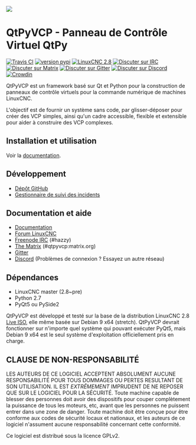 ![](https://www.qtpyvcp.com/_static/qtpyvcp_logo_small.png)

# QtPyVCP - Panneau de Contrôle Virtuel QtPy
[![Travis CI][1]](https://travis-ci.org/kcjengr/qtpyvcp) [![version pypi][2]](https://pypi.org/project/QtPyVCP/) [![LinuxCNC 2.8][3]](https://github.com/LinuxCNC/linuxcnc) [![Discuter sur IRC ][4]](https://kiwiirc.com/client/irc.kiwiirc.com/hazzy) [![Discuter sur Matrix ][5]](https://riot.im/app/#/room/#qtpyvcp:matrix.org) [![Discuter sur Gitter ][6]](https://gitter.im/kcjengr/qtpyvcp) [![Discuter sur Discord ][7]](https://discord.gg/463hMhd) [![Crowdin](https://badges.crowdin.net/qtpyvcp/localized.svg)](https://crowdin.com/project/qtpyvcp)

QtPyVCP est un framework basé sur Qt et Python pour la construction de panneaux de contrôle virtuels pour la commande numérique de machines LinuxCNC.

L'objectif est de fournir un système sans code, par glisser-déposer pour créer des VCP simples, ainsi qu'un cadre accessible, flexible et extensible pour aider à construire des VCP complexes.


## Installation et utilisation

Voir la [documentation](https://kcjengr.github.io/qtpyvcp/).


## Développement

* [Dépôt GitHub](https://github.com/kcjengr/qtpyvcp/)
* [Gestionnaire de suivi des incidents](https://github.com/kcjengr/qtpyvcp/issues)

## Documentation et aide

* [Documentation](https://www.qtpyvcp.com)
* [Forum LinuxCNC](https://forum.linuxcnc.org/qtpyvcp)
* [Freenode IRC](http://webchat.freenode.net/?channels=%23hazzy) (#hazzy)
* [The Matrix](https://riot.im/app/#/room/#qtpyvcp:matrix.org) (#qtpyvcp:matrix.org)
* [Gitter](https://gitter.im/kcjengr/qtpyvcp)
* [Discord](https://discord.gg/463hMhd) (Problèmes de connexion ? Essayez un autre réseau)


## Dépendances

* LinuxCNC master (2.8~pre)
* Python 2.7
* PyQt5 ou PySide2

QtPyVCP est développé et testé sur la base de la distribution LinuxCNC 2.8 [Live ISO](http://www.linuxcnc.org/testing-stretch-rtpreempt/), elle même basée sur Debian 9 x64 (stretch). QtPyVCP devrait fonctionner sur n'importe quel système qui pouvant exécuter PyQt5, mais Debian 9 x64 est le seul système d'exploitation officiellement pris en charge.


## CLAUSE DE NON-RESPONSABILITÉ

LES AUTEURS DE CE LOGICIEL ACCEPTENT ABSOLUMENT AUCUNE RESPONSABILITÉ POUR TOUS DOMMAGES OU PERTES RESULTANT DE SON UTILISATION.  IL EST _EXTRÊMEMENT_ IMPRUDENT DE NE REPOSER QUE SUR LE LOGICIEL POUR LA SÉCURITÉ.  Toute machine capable de blesser des personnes doit avoir des dispositifs pour couper complètement la puissance de tous les moteurs, etc, avant que les personnes ne puissent entrer dans une zone de danger.  Toute machine doit être conçue pour être conforme aux codes de sécurité locaux et nationaux, et les auteurs de ce logiciel n'assument aucune responsabilité concernant cette conformité.

Ce logiciel est distribué sous la licence GPLv2.

[1]: https://img.shields.io/travis/kcjengr/qtpyvcp/master.svg?label=build
[2]: https://img.shields.io/pypi/v/qtpyvcp.svg
[3]: https://img.shields.io/badge/LinuxCNC-%202.8-blue.svg
[4]: https://img.shields.io/badge/Chat%20on%20IRC-%23hazzy-green.svg
[5]: https://img.shields.io/badge/Chat%20on%20Matrix-%23qtpyvcp%3Amatrix.org-green.svg
[6]: https://img.shields.io/badge/Chat%20on%20Gitter-%23kcjengr/qtpyvcp-green.svg
[7]: https://img.shields.io/discord/587006691162325008.svg?label=Discord
